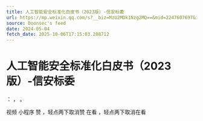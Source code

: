 ```yaml
---
title: 人工智能安全标准化白皮书（2023版）-信安标委
url: https://mp.weixin.qq.com/s?__biz=MzU2MDk1Nzg2MQ==&mid=2247607697&idx=3&sn=05a06f9b25f01e57b6b417239a7697be
source: Doonsec's feed
date: 2024-05-04
fetch_date: 2025-10-06T17:15:03.208712
---
```


# 人工智能安全标准化白皮书（2023版）-信安标委

：
，
。

视频
小程序
赞
，轻点两下取消赞
在看
，轻点两下取消在看